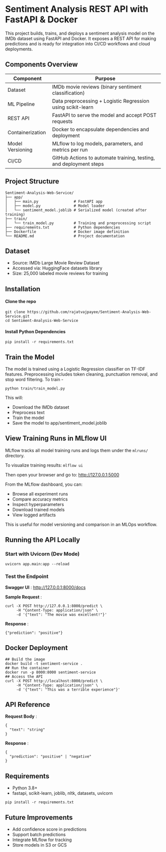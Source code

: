 # Sentiment Analysis REST API with FastAPI & Docker

This project builds, trains, and deploys a sentiment analysis model on the IMDb dataset using FastAPI and Docker. It exposes a REST API for making predictions and is ready for integration into CI/CD workflows and cloud deployments.

## Components Overview

| Component        |  Purpose                                                             |
|------------------|----------------------------------------------------------------------|
| Dataset	         |  IMDb movie reviews (binary sentiment classification)                | 
| ML Pipeline	     |  Data preprocessing + Logistic Regression using scikit-learn         |       
| REST API	       |  FastAPI to serve the model and accept POST requests                 |
| Containerization |  Docker to encapsulate dependencies and deployment                   |         
| Model Versioning |  MLflow to log models, parameters, and metrics per run               | 
| CI/CD	           |  GitHub Actions to automate training, testing, and deployment steps  |               

## Project Structure 
```
Sentiment-Analysis-Web-Service/
├── app/
│   ├── main.py                # FastAPI app
│   ├── model.py               # Model loader
│   └── sentiment_model.joblib # Serialized model (created after training)
├── train/
│   └── train_model.py         # Training and preprocessing script
├── requirements.txt           # Python dependencies
├── Dockerfile                 # Docker image definition
└── README.md                  # Project documentation
```

## Dataset
- Source: IMDb Large Movie Review Dataset
- Accessed via: HuggingFace datasets library
- Size: 25,000 labeled movie reviews for training

## Installation 
#### Clone the repo 
```
git clone https://github.com/rajatvajpayee/Sentiment-Analysis-Web-Service.git
cd Sentiment-Analysis-Web-Service
```

#### Install Python Dependencies 
```
pip install -r requirements.txt
```

## Train the Model 
The model is trained using a Logistic Regression classifier on TF-IDF features. Preprocessing includes token cleaning, punctuation removal, and stop word filtering.
To train - 
```
python train/train_model.py
```

This will:
- Download the IMDb dataset
- Preprocess text
- Train the model
- Save the model to app/sentiment_model.joblib

## View Training Runs in MLflow UI
MLflow tracks all model training runs and logs them under the `mlruns/` directory.

To visualize training results: `mlflow ui`

Then open your browser and go to: http://127.0.0.1:5000

From the MLflow dashboard, you can:
- Browse all experiment runs
- Compare accuracy metrics
- Inspect hyperparameters
- Download trained models
- View logged artifacts

This is useful for model versioning and comparison in an MLOps workflow.

## Running the API Locally

### Start with Uvicorn (Dev Mode)
```
uvicorn app.main:app --reload
```

### Test the Endpoint
**Swagger UI** : http://127.0.0.1:8000/docs

**Sample Request** :  
```
curl -X POST http://127.0.0.1:8000/predict \
     -H "Content-Type: application/json" \
     -d '{"text": "The movie was excellent!"}'
```

**Response** : 
```
{"prediction": "positive"}
```

## Docker Deployment
```
## Build the image
docker build -t sentiment-service . 
## Run the container
docker run -p 8000:8000 sentiment-service
## Access the API 
curl -X POST http://localhost:8000/predict \
     -H "Content-Type: application/json" \
     -d '{"text": "This was a terrible experience"}'
```

## API Reference

**Request Body** :
```
{
  "text": "string"
}
```

**Response** :
```
{
  "prediction": "positive" | "negative"
}
```

## Requirements
- Python 3.8+
- fastapi, scikit-learn, joblib, nltk, datasets, uvicorn

```
pip install -r requirements.txt
```

## Future Improvements 
- Add confidence score in predictions
- Support batch predictions
- Integrate MLflow for tracking
- Store models in S3 or GCS
